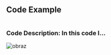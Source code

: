 
## Code Example
#
### Code Description: In this code I...
![obraz](https://user-images.githubusercontent.com/15181913/90232447-fd661e00-de1c-11ea-9826-3cee4294dd97.png)
